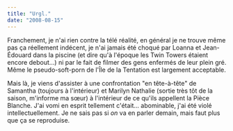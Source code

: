 ```yaml
---
title: "Urgl."
date: "2008-08-15"
---
```


Franchement, je n'ai rien contre la télé réalité, en général je ne trouve même pas ça réellement indécent, je n'ai jamais été choqué par Loanna et Jean-Édouard dans la piscine (et dire qu'à l'époque les Twin Towers étaient encore debout...) ni par le fait de filmer des gens enfermés de leur plein gré. Même le pseudo-soft-porn de l'Île de la Tentation est largement acceptable.

Mais là, je viens d'assister à une confrontation "en tête-à-tête" de Samantha (toujours à l'intérieur) et Marilyn Nathalie (sortie très tôt de la saison, m'informe ma sœur) à l'intérieur de ce qu'ils appellent la Pièce Blanche. J'ai vomi en esprit tellement c'était... abominable, j'ai été violé intellectuellement. Je ne sais pas si _on_ va en parler demain, mais faut plus que ça se reproduise.
